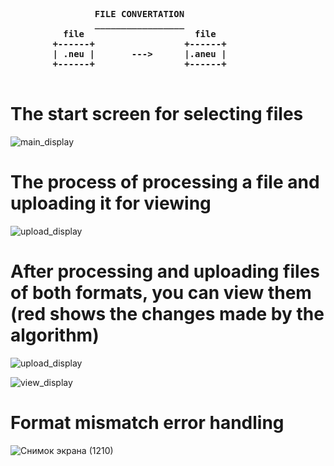 <pre>
    <strong>
                FILE CONVERTATION
                _________________
          file                     file
        +------+                 +------+
        | .neu |       --->      |.aneu |
        +------+                 +------+
    </strong>
</pre>

# **The start screen for selecting files** <br />
![main_display](https://github.com/user-attachments/assets/8fdcab6e-cd47-48c2-87d2-0b8d6a3f11bd) <br />

# **The process of processing a file and uploading it for viewing** <br />
![upload_display](https://github.com/user-attachments/assets/721f0ca9-7a0c-47aa-8ebf-fd3de35f03be) <br />

# **After processing and uploading files of both formats, you can view them (red shows the changes made by the algorithm)** <br />
![upload_display](https://github.com/user-attachments/assets/5fbcd3d8-d200-4800-aaf1-951de69a05ff) <br />

![view_display](https://github.com/user-attachments/assets/ef9ccc6e-a90b-4ab4-ae0d-dd653727a0f1) <br />

# **Format mismatch error handling** <br />
![Снимок экрана (1210)](https://github.com/user-attachments/assets/0ee4feb4-5eb9-468f-9f82-a852dcf55fda) <br />
